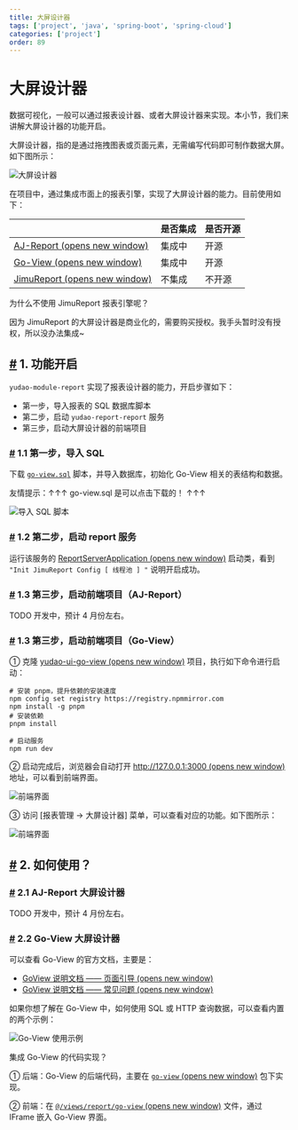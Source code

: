 ```yaml
---
title: 大屏设计器
tags: ['project', 'java', 'spring-boot', 'spring-cloud']
categories: ['project']
order: 89
---
```

# 大屏设计器

数据可视化，一般可以通过报表设计器、或者大屏设计器来实现。本小节，我们来讲解大屏设计器的功能开启。

 大屏设计器，指的是通过拖拽图表或页面元素，无需编写代码即可制作数据大屏。如下图所示：

 ![大屏设计器](https://cloud.iocoder.cn/img/%E5%A4%A7%E5%B1%8F%E6%89%8B%E5%86%8C/%E5%A4%A7%E5%B1%8F%E8%AE%BE%E8%AE%A1%E5%99%A8/%E5%A4%A7%E5%B1%8F%E8%AE%BE%E8%AE%A1%E5%99%A8.gif)

 在项目中，通过集成市面上的报表引擎，实现了大屏设计器的能力。目前使用如下：

 

|  | 是否集成 | 是否开源 |
| --- | --- | --- |
| [AJ-Report  (opens new window)](https://gitee.com/anji-plus/report) | 集成中 | 开源 |
| [Go-View  (opens new window)](https://gitee.com/dromara/go-view) | 集成中 | 开源 |
| [JimuReport  (opens new window)](https://github.com/jeecgboot/JimuReport) | 不集成 | 不开源 |

 为什么不使用 JimuReport 报表引擎呢？

 因为 JimuReport 的大屏设计器是商业化的，需要购买授权。我手头暂时没有授权，所以没办法集成~

 ## [#](#_1-功能开启) 1. 功能开启

 `yudao-module-report` 实现了报表设计器的能力，开启步骤如下：

 * 第一步，导入报表的 SQL 数据库脚本
* 第二步，启动 `yudao-report-report` 服务
* 第三步，启动大屏设计器的前端项目

 ### [#](#_1-1-第一步-导入-sql) 1.1 第一步，导入 SQL

 下载 [`go-view.sql`](/file/go-view.sql) 脚本，并导入数据库，初始化 Go-View 相关的表结构和数据。

 友情提示：↑↑↑ go-view.sql 是可以点击下载的！ ↑↑↑

 ![导入 SQL 脚本](https://cloud.iocoder.cn/img/%E5%A4%A7%E5%B1%8F%E6%89%8B%E5%86%8C/%E5%A4%A7%E5%B1%8F%E8%AE%BE%E8%AE%A1%E5%99%A8/%E7%AC%AC%E4%BA%8C%E6%AD%A5-01.png)

 ### [#](#_1-2-第二步-启动-report-服务) 1.2 第二步，启动 report 服务

 运行该服务的 [ReportServerApplication  (opens new window)](https://github.com/YunaiV/yudao-cloud/blob/master/yudao-module-report/yudao-module-report-biz/src/main/java/cn/iocoder/yudao/module/report/ReportServerApplication.java) 启动类，看到 `"Init JimuReport Config [ 线程池 ] "` 说明开启成功。

 ### [#](#_1-3-第三步-启动前端项目-aj-report) 1.3 第三步，启动前端项目（AJ-Report）

 TODO 开发中，预计 4 月份左右。

 ### [#](#_1-3-第三步-启动前端项目-go-view) 1.3 第三步，启动前端项目（Go-View）

 ① 克隆 [yudao-ui-go-view  (opens new window)](https://gitee.com/yudaocode/yudao-ui-go-view) 项目，执行如下命令进行启动：

 
```
# 安装 pnpm，提升依赖的安装速度
npm config set registry https://registry.npmmirror.com
npm install -g pnpm
# 安装依赖
pnpm install

# 启动服务
npm run dev

```
② 启动完成后，浏览器会自动打开 [http://127.0.0.1:3000  (opens new window)](http://127.0.0.1:3000) 地址，可以看到前端界面。

 ![前端界面](https://cloud.iocoder.cn/img/%E5%A4%A7%E5%B1%8F%E6%89%8B%E5%86%8C/%E5%A4%A7%E5%B1%8F%E8%AE%BE%E8%AE%A1%E5%99%A8/%E7%AC%AC%E5%9B%9B%E6%AD%A5-GoView-01.png)

 ③ 访问 [报表管理 -> 大屏设计器] 菜单，可以查看对应的功能。如下图所示：

 ![前端界面](https://cloud.iocoder.cn/img/%E5%A4%A7%E5%B1%8F%E6%89%8B%E5%86%8C/%E5%A4%A7%E5%B1%8F%E8%AE%BE%E8%AE%A1%E5%99%A8/%E7%AC%AC%E5%9B%9B%E6%AD%A5-GoView-02.png)

 ## [#](#_2-如何使用) 2. 如何使用？

 ### [#](#_2-1-aj-report-大屏设计器) 2.1 AJ-Report 大屏设计器

 TODO 开发中，预计 4 月份左右。

 ### [#](#_2-2-go-view-大屏设计器) 2.2 Go-View 大屏设计器

 可以查看 Go-View 的官方文档，主要是：

 * [GoView 说明文档 —— 页面引导  (opens new window)](https://www.mtruning.club/guide/start/pageGuide.html)
* [GoView 说明文档 —— 常见问题  (opens new window)](https://www.mtruning.club/guide/start/more.html)

 如果你想了解在 Go-View 中，如何使用 SQL 或 HTTP 查询数据，可以查看内置的两个示例：

 ![Go-View 使用示例](https://cloud.iocoder.cn/img/%E5%A4%A7%E5%B1%8F%E6%89%8B%E5%86%8C/%E5%A4%A7%E5%B1%8F%E8%AE%BE%E8%AE%A1%E5%99%A8/%E5%A6%82%E4%BD%95%E4%BD%BF%E7%94%A8-GoView.png)

 集成 Go-View 的代码实现？

 ① 后端：Go-View 的后端代码，主要在 [`go-view`  (opens new window)](https://github.com/YunaiV/yudao-cloud/blob/master/yudao-module-report/yudao-module-report-biz/src/main/java/cn/iocoder/yudao/module/report/controller/admin/goview/) 包下实现。

 ② 前端：在 [`@/views/report/go-view`  (opens new window)](https://github.com/yudaocode/yudao-ui-admin-vue2/blob/master/src/views/report/goview/index.vue) 文件，通过 IFrame 嵌入 Go-View 界面。

